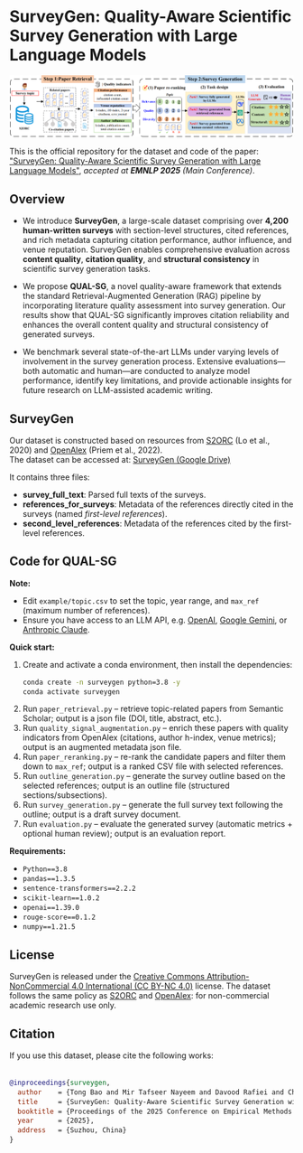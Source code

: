# SurveyGen: Quality-Aware Scientific Survey Generation with Large Language Models

![SurveyGen Overview](./Code/SurveyGen.png)

This is the official repository for the dataset and code of the paper:  ["SurveyGen: Quality-Aware Scientific Survey Generation with Large Language Models"](https://arxiv.org/abs/2508.17647),  *accepted at **EMNLP 2025** (Main Conference)*.

## Overview



- We introduce **SurveyGen**, a large-scale dataset comprising over **4,200 human-written surveys** with section-level structures, cited references, and rich metadata capturing citation performance, author influence, and venue reputation. SurveyGen enables comprehensive evaluation across **content quality**, **citation quality**, and **structural consistency** in scientific survey generation tasks.  

- We propose **QUAL-SG**, a novel quality-aware framework that extends the standard Retrieval-Augmented Generation (RAG) pipeline by incorporating literature quality assessment into survey generation. Our results show that QUAL-SG significantly improves citation reliability and enhances the overall content quality and structural consistency of generated surveys.  

- We benchmark several state-of-the-art LLMs under varying levels of involvement in the survey generation process. Extensive evaluations—both automatic and human—are conducted to analyze model performance, identify key limitations, and provide actionable insights for future research on LLM-assisted academic writing.  

## SurveyGen

Our dataset is constructed based on resources from [S2ORC](https://allenai.org/data/s2orc) (Lo et al., 2020) and [OpenAlex](https://openalex.org/) (Priem et al., 2022).  
The dataset can be accessed at:  [SurveyGen (Google Drive)](https://drive.google.com/drive/folders/1ky6FAd2rs9XPjmOrTMScPbPu_tBv4veh?usp=sharing)  

It contains three files:  

- **survey_full_text**: Parsed full texts of the surveys.  
- **references_for_surveys**: Metadata of the references directly cited in the surveys (named *first-level references*). 
- **second_level_references**: Metadata of the references cited by the first-level references.  

## Code for QUAL-SG

**Note:**  
- Edit `example/topic.csv` to set the topic, year range, and `max_ref` (maximum number of references).  
- Ensure you have access to an LLM API, e.g. [OpenAI](https://platform.openai.com/), [Google Gemini](https://ai.google/discover/gemini/), or [Anthropic Claude](https://www.anthropic.com/claude).  

**Quick start:**  
1. Create and activate a conda environment, then install the dependencies:  
   ```bash
   conda create -n surveygen python=3.8 -y
   conda activate surveygen
2. Run `paper_retrieval.py` – retrieve topic-related papers from Semantic Scholar; output is a json file (DOI, title, abstract, etc.).  
3. Run `quality_signal_augmentation.py` – enrich these papers with quality indicators from OpenAlex (citations, author h-index, venue metrics); output is an augmented metadata json file. 
4. Run `paper_reranking.py` – re-rank the candidate papers and filter them down to `max_ref`; output is a ranked CSV file with selected references.  
5. Run `outline_generation.py` – generate the survey outline based on the selected references; output is an outline file (structured sections/subsections).  
6. Run `survey_generation.py` – generate the full survey text following the outline; output is a draft survey document.  
6. Run `evaluation.py` – evaluate the generated survey (automatic metrics + optional human review); output is an evaluation report.  

**Requirements:** 

- `Python==3.8`  
- `pandas==1.3.5`  
- `sentence-transformers==2.2.2`  
- `scikit-learn==1.0.2`  
- `openai==1.39.0`  
- `rouge-score==0.1.2`  
- `numpy==1.21.5`
  
##  License
SurveyGen is released under the [Creative Commons Attribution-NonCommercial 4.0 International (CC BY-NC 4.0)](https://creativecommons.org/licenses/by-nc/4.0/legalcode) license.  The dataset follows the same policy as [S2ORC](https://allenai.org/data/s2orc) and [OpenAlex](https://openalex.org/): for non-commercial academic research use only.


## Citation

If you use this dataset, please cite the following works:

```bibtex

@inproceedings{surveygen,
  author    = {Tong Bao and Mir Tafseer Nayeem and Davood Rafiei and Chengzhi Zhang},
  title     = {SurveyGen: Quality-Aware Scientific Survey Generation with Large Language Models},
  booktitle = {Proceedings of the 2025 Conference on Empirical Methods in Natural Language Processing (EMNLP)},
  year      = {2025},
  address   = {Suzhou, China}
}
